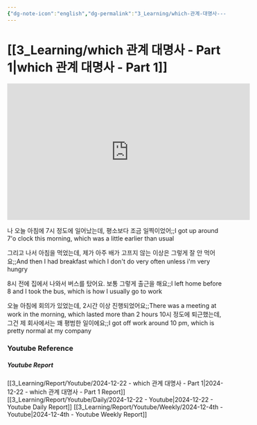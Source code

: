 ```yaml
---
{"dg-note-icon":"english","dg-permalink":"3_Learning/which-관계-대명사---Part-1","created-date":"2024-12-22 10:35:47 pm","date":"2024-12-22","type":"youtube","tags":["youtube","english","flashcards"],"aliases":null,"youtuber":"빨모쌤","channelName":"라이브 아카데미","link":"https://www.youtube.com/watch?v=NUwbOJP049U","img":"https://img.youtube.com/vi/NUwbOJP049U/0.jpg","dg-publish":true,"permalink":"/3_Learning/which-관계-대명사---Part-1/","dgPassFrontmatter":true,"noteIcon":"english"}
---
```


# [[3_Learning/which 관계 대명사 - Part 1\|which 관계 대명사 - Part 1]]


<div class="container-root"><span></span></div><div><div class="container-root"><iframe width="560" height="315" src="https://www.youtube.com/embed/NUwbOJP049U" title="YouTube video player" frameborder="0" allow="accelerometer; autoplay; clipboard-write; encrypted-media; gyroscope; picture-in-picture; web-share" allowfullscreen=""></iframe></div></div>

나 오늘 아침에 7시 정도에 일어났는데, 평소보다 조금 일찍이었어;;I got up around 7'o clock this morning, which was a little earlier than usual
<!--SR:!2024-12-31,4,270-->
그리고 나서 아침을 먹었는데, 제가 아주 배가 고프지 않는 이상은 그렇게 잘 안 먹어요;;And then I had breakfast which I don't do very often unless i'm very hungry
<!--SR:!2024-12-28,1,230-->
8시 전에 집에서 나와서 버스를 탔어요. 보통 그렇게 출근을 해요;;I left home before 8 and I took the bus, which is how I usually go to work
<!--SR:!2024-12-28,1,230-->
오늘 아침에 회의가 있었는데, 2시간 이상 진행되었어요;;There was a meeting at work in the morning, which lasted more than 2 hours
10시 정도에 퇴근했는데, 그건 제 회사에서는 꽤 평범한 일이에요;;I got off work around 10 pm, which is pretty normal at my company
<!--SR:!2024-12-28,1,230-->











### Youtube Reference
##### Youtube Report
[[3_Learning/Report/Youtube/2024-12-22 - which 관계 대명사 - Part 1\|2024-12-22 - which 관계 대명사 - Part 1 Report]]
[[3_Learning/Report/Youtube/Daily/2024-12-22 - Youtube\|2024-12-22 - Youtube Daily Report]]
[[3_Learning/Report/Youtube/Weekly/2024-12-4th - Youtube\|2024-12-4th - Youtube Weekly Report]]


